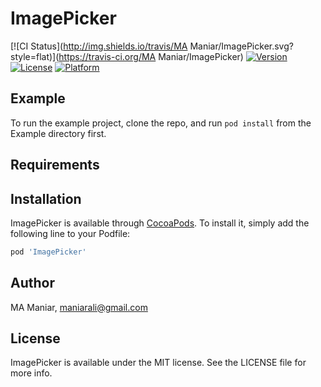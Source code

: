 # ImagePicker

[![CI Status](http://img.shields.io/travis/MA Maniar/ImagePicker.svg?style=flat)](https://travis-ci.org/MA Maniar/ImagePicker)
[![Version](https://img.shields.io/cocoapods/v/ImagePicker.svg?style=flat)](http://cocoapods.org/pods/ImagePicker)
[![License](https://img.shields.io/cocoapods/l/ImagePicker.svg?style=flat)](http://cocoapods.org/pods/ImagePicker)
[![Platform](https://img.shields.io/cocoapods/p/ImagePicker.svg?style=flat)](http://cocoapods.org/pods/ImagePicker)

## Example

To run the example project, clone the repo, and run `pod install` from the Example directory first.

## Requirements

## Installation

ImagePicker is available through [CocoaPods](http://cocoapods.org). To install
it, simply add the following line to your Podfile:

```ruby
pod 'ImagePicker'
```

## Author

MA Maniar, maniarali@gmail.com

## License

ImagePicker is available under the MIT license. See the LICENSE file for more info.
